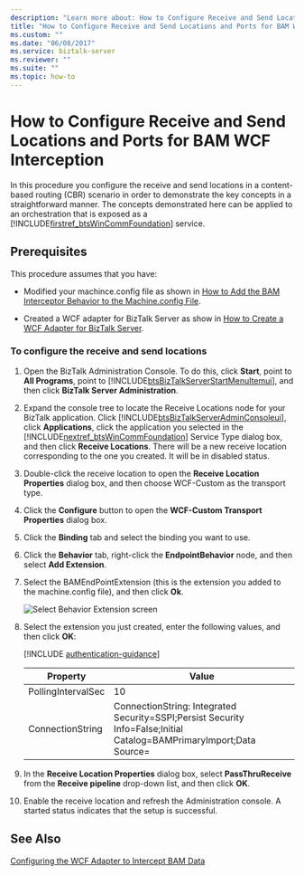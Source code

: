 ```yaml
---
description: "Learn more about: How to Configure Receive and Send Locations and Ports for BAM WCF Interception"
title: "How to Configure Receive and Send Locations and Ports for BAM WCF Interception"
ms.custom: ""
ms.date: "06/08/2017"
ms.service: biztalk-server
ms.reviewer: ""
ms.suite: ""
ms.topic: how-to
---
```

# How to Configure Receive and Send Locations and Ports for BAM WCF Interception
In this procedure you configure the receive and send locations in a content-based routing (CBR) scenario in order to demonstrate the key concepts in a straightforward manner. The concepts demonstrated here can be applied to an orchestration that is exposed as a [!INCLUDE[firstref_btsWinCommFoundation](../includes/firstref-btswincommfoundation-md.md)] service.  

## Prerequisites  
 This procedure assumes that you have:  

-   Modified your machince.config file as shown in [How to Add the BAM Interceptor Behavior to the Machine.config File](../core/how-to-add-the-bam-interceptor-behavior-to-the-machine-config-file.md).  

-   Created a WCF adapter for BizTalk Server as show in [How to Create a WCF Adapter for BizTalk Server](../core/how-to-create-a-wcf-adapter-for-biztalk-server.md).  

### To configure the receive and send locations  

1. Open the BizTalk Administration Console. To do this, click **Start**, point to **All Programs**, point to [!INCLUDE[btsBizTalkServerStartMenuItemui](../includes/btsbiztalkserverstartmenuitemui-md.md)], and then click **BizTalk Server Administration**.  

2. Expand the console tree to locate the Receive Locations node for your BizTalk application. Click [!INCLUDE[btsBizTalkServerAdminConsoleui](../includes/btsbiztalkserveradminconsoleui-md.md)], click **Applications**, click the application you selected in the [!INCLUDE[nextref_btsWinCommFoundation](../includes/nextref-btswincommfoundation-md.md)] Service Type dialog box, and then click **Receive Locations**. There will be a new receive location corresponding to the one you created. It will be in disabled status.  

3. Double-click the receive location to open the **Receive Location Properties** dialog box, and then choose WCF-Custom as the transport type.  

4. Click the **Configure** button to open the **WCF-Custom Transport Properties** dialog box.  

5. Click the **Binding** tab and select the binding you want to use.  

6. Click the **Behavior** tab, right-click the **EndpointBehavior** node, and then select **Add Extension**.  

7. Select the BAMEndPointExtension (this is the extension you added to the machine.config file), and then click **Ok**.  

    ![Select Behavior Extension screen](../core/media/fe830d29-504e-465a-9316-b3f0db2dbc24.gif "fe830d29-504e-465a-9316-b3f0db2dbc24")  

8. Select the extension you just created, enter the following values, and then click **OK**:  

   [!INCLUDE [authentication-guidance](../includes/authentication-guidance.md)]

   |      Property      |                                                        Value                                                         |
   |--------------------|----------------------------------------------------------------------------------------------------------------------|
   | PollingIntervalSec |                                                          10                                                          |
   |  ConnectionString  | ConnectionString: Integrated Security=SSPI;Persist Security Info=False;Initial Catalog=BAMPrimaryImport;Data Source= |


9. In the **Receive Location Properties** dialog box, select **PassThruReceive** from the **Receive pipeline** drop-down list, and then click **OK**.  

10. Enable the receive location and refresh the Administration console. A started status indicates that the setup is successful.  

## See Also  
 [Configuring the WCF Adapter to Intercept BAM Data](../core/configuring-the-wcf-adapter-to-intercept-bam-data.md)
